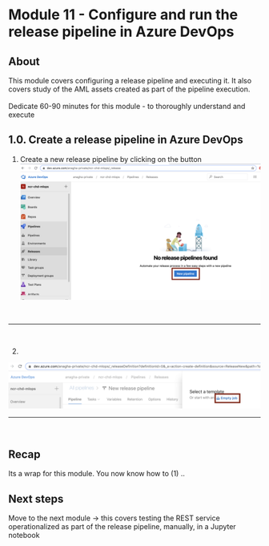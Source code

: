 

# Module 11 - Configure and run the release pipeline in Azure DevOps

## About
This module covers configuring a release pipeline and executing it.  It also covers study of the AML assets created as part of the pipeline execution.
<br><br>Dedicate 60-90 minutes for this module - to thoroughly understand and execute

## 1.0. Create a release pipeline in Azure DevOps

1) Create a new release pipeline by clicking on the button
![dse2-1](../images/0001-release-01.png)
<br>
<hr>
<br>

2) 
![dse2-2](../images/0001-release-02.png)
<br>
<hr>
<br>


## Recap
Its a wrap for this module.  You now know how to (1) ..

## Next steps
Move to the next module -> this covers testing the REST service operationalized as part of the release pipeline, manually, in a Jupyter notebook

